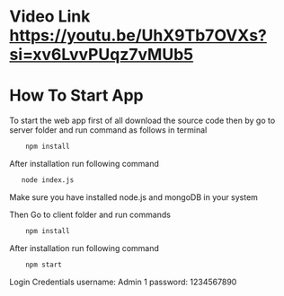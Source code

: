 # Video Link https://youtu.be/UhX9Tb7OVXs?si=xv6LvvPUqz7vMUb5

# How To Start App

To start the web app first of all download the source code then by go to server folder and run command as follows in terminal

```bash
    npm install
```

After installation run following command

```bash
   node index.js
```

Make sure you have installed node.js and mongoDB in your system

Then Go to client folder and run commands

```bash
    npm install
```

After installation run following command

```bash
    npm start
```

Login Credentials
username: Admin 1
password: 1234567890
